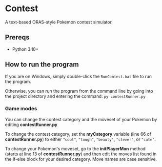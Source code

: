 # Contest
A text-based ORAS-style Pokemon contest simulator.

## Prereqs
- Python 3.10+

## How to run the program
If you are on Windows, simply double-click the `RunContest.bat` file to run the program.

Otherwise, you can run the program from the command line by going into the project directory and entering the command: `py contestRunner.py`

### Game modes
You can change the contest category and the moveset of your Pokemon by editing **contestRunner.py**

To change the contest category, set the **myCategory** variable (line 66 of **contestRunner.py**) to either `"cool"`, `"tough"`, `"beauty"`, `"clever"`, or `"cute"`.

To change your Pokemon's moveset, go to the **initPlayerMon** method (starts at line 13 of **contestRunner.py**) and then edit the moves list found in the if-else block for your desired category.
Move names are case sensitive.

